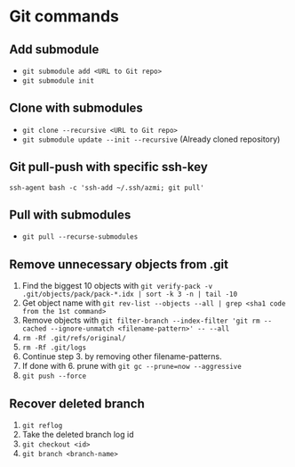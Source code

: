 # Git commands

## Add submodule
* `git submodule add <URL to Git repo>`
* `git submodule init`

## Clone with submodules
* `git clone --recursive <URL to Git repo>`
* `git submodule update --init --recursive` (Already cloned repository)

## Git pull-push with specific ssh-key
`ssh-agent bash -c 'ssh-add ~/.ssh/azmi; git pull'`

## Pull with submodules
* `git pull --recurse-submodules`

## Remove unnecessary objects from .git
1. Find the biggest 10 objects with `git verify-pack -v .git/objects/pack/pack-*.idx | sort -k 3 -n | tail -10`
2. Get object name with `git rev-list --objects --all | grep <sha1 code from the 1st command>`
3. Remove objects with `git filter-branch --index-filter 'git rm --cached --ignore-unmatch <filename-pattern>' -- --all`
4. `rm -Rf .git/refs/original/`
5. `rm -Rf .git/logs`
6. Continue step 3. by removing other filename-patterns.
7. If done with 6. prune with `git gc --prune=now --aggressive`
8. `git push --force`

## Recover deleted branch
1. `git reflog`
2. Take the deleted branch log id
3. `git checkout <id>`
4. `git branch <branch-name>`
